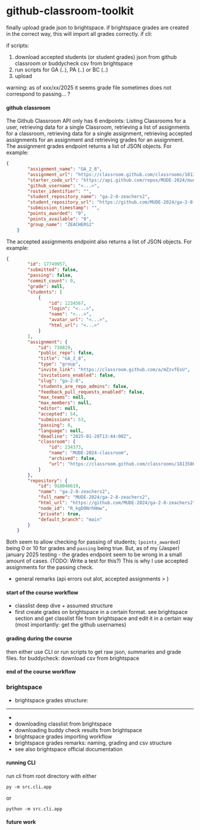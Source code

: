# github-classroom-toolkit


finally upload grade json to brightspace. if brightspace grades are created in the correct way, this will import all grades correctly.
if cli:

if scripts:
1. download accepted students (or student grades) json from github classroom or buddycheck csv from brightspace
2. run scripts for GA (..), PA (..) or BC (..)
3. upload 

warning: as of xxx/xx/2025 it seems grade file sometimes does not correspond to passing... ?

#### github classroom
The Github Classroom API only has 6 endpoints:
Listing Classrooms for a user, retrieving data for a single Classroom, retrieving a list of assignments for a classroom,
retrieving data for a single assignment, retrieving accepted assignments for an assignment 
and retrieving grades for an assignment.
The assignment grades endpoint returns a list of JSON objects. For example:
```json
{
        "assignment_name": "GA_2_8",
        "assignment_url": "https://classroom.github.com/classrooms/181358687-mude-2024-classroom/assignments/ga-2-8",
        "starter_code_url": "https://api.github.com/repos/MUDE-2024/mude-2024-classroom-ga_2_8-GA2.8",
        "github_username": "<...>",
        "roster_identifier": "",
        "student_repository_name": "ga-2-8-zeachers2",
        "student_repository_url": "https://github.com/MUDE-2024/ga-2-8-zeachers2",
        "submission_timestamp": "",
        "points_awarded": "0",
        "points_available": "0",
        "group_name": "ZEACHERS2"
    }
```
The accepted assignments endpoint also returns a list of JSON objects. For example:

```json
{
        "id": 17749957,
        "submitted": false,
        "passing": false,
        "commit_count": 0,
        "grade": null,
        "students": [
            {
                "id": 1234567,
                "login": "<...>",
                "name": "<...>",
                "avatar_url": "<...>",
                "html_url": "<...>"
            }
        ],
        "assignment": {
            "id": 738829,
            "public_repo": false,
            "title": "GA_2_8",
            "type": "group",
            "invite_link": "https://classroom.github.com/a/mZzvfEsU",
            "invitations_enabled": false,
            "slug": "ga-2-8",
            "students_are_repo_admins": false,
            "feedback_pull_requests_enabled": false,
            "max_teams": null,
            "max_members": null,
            "editor": null,
            "accepted": 54,
            "submissions": 53,
            "passing": 0,
            "language": null,
            "deadline": "2025-01-28T13:44:00Z",
            "classroom": {
                "id": 234373,
                "name": "MUDE-2024-classroom",
                "archived": false,
                "url": "https://classroom.github.com/classrooms/181358687-mude-2024-classroom"
            }
        },
        "repository": {
            "id": 918046619,
            "name": "ga-2-8-zeachers2",
            "full_name": "MUDE-2024/ga-2-8-zeachers2",
            "html_url": "https://github.com/MUDE-2024/ga-2-8-zeachers2",
            "node_id": "R_kgDONrhHmw",
            "private": true,
            "default_branch": "main"
        }
    }
```

Both seem to allow checking for passing of students; `[points_awarded]` being 0 or 10 for grades and `passing` being true.
But, as of my (Jasper) january 2025 testing - the grades endpoint seem to be wrong in  a small amount of cases. 
(TODO: Write a test for this?) This is why I use accepted assignments for the passing check.

- general remarks (api errors out alot, accepted assignments > )
#### start of the course workflow
- classlist deep dive + assumed structure
- first create grades on brightspace in a certain format. see brightspace section
  and get classlist file from brightspace and edit it in a certain way (most importantly: get the github usernames)
#### grading during the course
then either use CLI or run scripts to get raw json, summaries and grade files.
for buddycheck: download csv from brightspace
#### end of the course workflow

### brightspace
- brightspace grades structure:
---

-
- downloading classlist from brightspace
- downloading buddy check results from brightspace
- brightspace grades importing workflow
- brightspace grades remarks: naming, grading and csv structure 
- see also brightspace official documentation


#### running CLI
run cli from root directory with either

```
py -m src.cli.app
```
or
```
python -m src.cli.app
```

#### future work